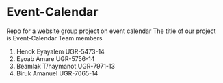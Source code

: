 # Event-Calendar
Repo for a website group project on event calendar 
The title of our project is Event-Calendar 
Team members 
1. Henok Eyayalem UGR-5473-14
2. Eyoab Amare UGR-5756-14
3. Beamlak T/haymanot UGR-7971-13
4. Biruk Amanuel UGR-7065-14
   

